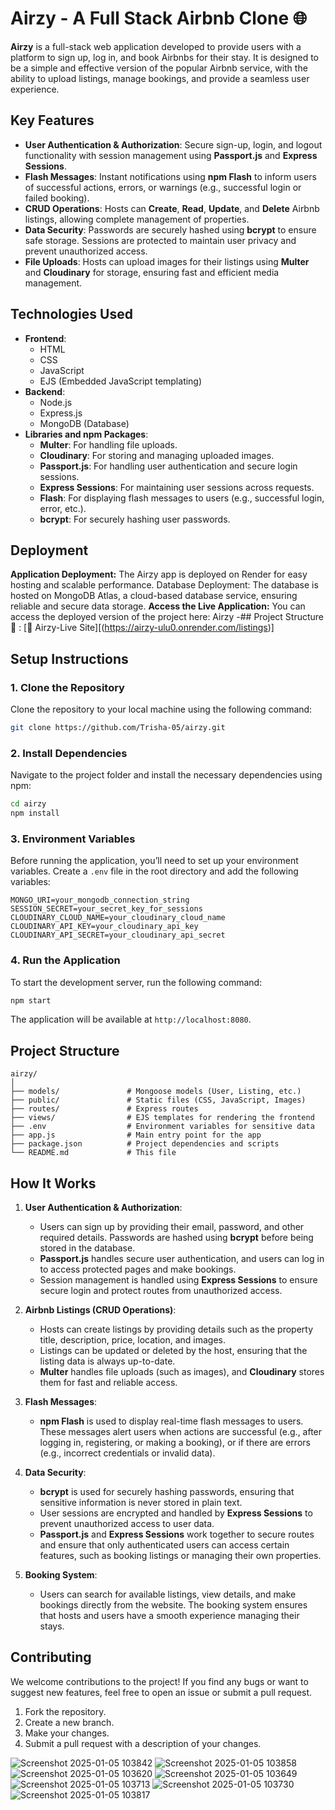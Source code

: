 # Airzy - A Full Stack Airbnb Clone 🌐


**Airzy** is a full-stack web application developed to provide users with a platform to sign up, log in, and book Airbnbs for their stay. It is designed to be a simple and effective version of the popular Airbnb service, with the ability to upload listings, manage bookings, and provide a seamless user experience.

## Key Features
- **User Authentication & Authorization**: Secure sign-up, login, and logout functionality with session management using **Passport.js** and **Express Sessions**.
- **Flash Messages**: Instant notifications using **npm Flash** to inform users of successful actions, errors, or warnings (e.g., successful login or failed booking).
- **CRUD Operations**: Hosts can **Create**, **Read**, **Update**, and **Delete** Airbnb listings, allowing complete management of properties.
- **Data Security**: Passwords are securely hashed using **bcrypt** to ensure safe storage. Sessions are protected to maintain user privacy and prevent unauthorized access.
- **File Uploads**: Hosts can upload images for their listings using **Multer** and **Cloudinary** for storage, ensuring fast and efficient media management.

## Technologies Used
- **Frontend**:
  - HTML
  - CSS
  - JavaScript
  - EJS (Embedded JavaScript templating)
- **Backend**:
  - Node.js
  - Express.js
  - MongoDB (Database)
- **Libraries and npm Packages**:
  - **Multer**: For handling file uploads.
  - **Cloudinary**: For storing and managing uploaded images.
  - **Passport.js**: For handling user authentication and secure login sessions.
  - **Express Sessions**: For maintaining user sessions across requests.
  - **Flash**: For displaying flash messages to users (e.g., successful login, error, etc.).
  - **bcrypt**: For securely hashing user passwords.
 
## Deployment
**Application Deployment:** The Airzy app is deployed on Render for easy hosting and scalable performance.
Database Deployment: The database is hosted on MongoDB Atlas, a cloud-based database service, ensuring reliable and secure data storage.
**Access the Live Application:**
You can access the deployed version of the project here: Airzy -## Project Structure 📁 :
[🔗 Airzy-Live Site][(https://airzy-ulu0.onrender.com/listings)]



## Setup Instructions

### 1. Clone the Repository
Clone the repository to your local machine using the following command:

```bash
git clone https://github.com/Trisha-05/airzy.git
```

### 2. Install Dependencies
Navigate to the project folder and install the necessary dependencies using npm:

```bash
cd airzy
npm install
```

### 3. Environment Variables
Before running the application, you’ll need to set up your environment variables. Create a `.env` file in the root directory and add the following variables:

```
MONGO_URI=your_mongodb_connection_string
SESSION_SECRET=your_secret_key_for_sessions
CLOUDINARY_CLOUD_NAME=your_cloudinary_cloud_name
CLOUDINARY_API_KEY=your_cloudinary_api_key
CLOUDINARY_API_SECRET=your_cloudinary_api_secret
```

### 4. Run the Application
To start the development server, run the following command:

```bash
npm start
```

The application will be available at `http://localhost:8080`.

## Project Structure
```
airzy/
│
├── models/               # Mongoose models (User, Listing, etc.)
├── public/               # Static files (CSS, JavaScript, Images)
├── routes/               # Express routes
├── views/                # EJS templates for rendering the frontend
├── .env                  # Environment variables for sensitive data
├── app.js                # Main entry point for the app
├── package.json          # Project dependencies and scripts
└── README.md             # This file
```

## How It Works

1. **User Authentication & Authorization**:
   - Users can sign up by providing their email, password, and other required details. Passwords are hashed using **bcrypt** before being stored in the database.
   - **Passport.js** handles secure user authentication, and users can log in to access protected pages and make bookings.
   - Session management is handled using **Express Sessions** to ensure secure login and protect routes from unauthorized access.

2. **Airbnb Listings (CRUD Operations)**:
   - Hosts can create listings by providing details such as the property title, description, price, location, and images.
   - Listings can be updated or deleted by the host, ensuring that the listing data is always up-to-date.
   - **Multer** handles file uploads (such as images), and **Cloudinary** stores them for fast and reliable access.

3. **Flash Messages**:
   - **npm Flash** is used to display real-time flash messages to users. These messages alert users when actions are successful (e.g., after logging in, registering, or making a booking), or if there are errors (e.g., incorrect credentials or invalid data).

4. **Data Security**:
   - **bcrypt** is used for securely hashing passwords, ensuring that sensitive information is never stored in plain text.
   - User sessions are encrypted and handled by **Express Sessions** to prevent unauthorized access to user data.
   - **Passport.js** and **Express Sessions** work together to secure routes and ensure that only authenticated users can access certain features, such as booking listings or managing their own properties.

5. **Booking System**:
   - Users can search for available listings, view details, and make bookings directly from the website. The booking system ensures that hosts and users have a smooth experience managing their stays.

## Contributing
We welcome contributions to the project! If you find any bugs or want to suggest new features, feel free to open an issue or submit a pull request. 

1. Fork the repository.
2. Create a new branch.
3. Make your changes.
4. Submit a pull request with a description of your changes.

![Screenshot 2025-01-05 103842](https://github.com/user-attachments/assets/f3cd8076-9481-4164-a8c9-95b3f19f7817)
![Screenshot 2025-01-05 103858](https://github.com/user-attachments/assets/c655d9e1-2645-406f-862e-560275a5e3a7)
![Screenshot 2025-01-05 103620](https://github.com/user-attachments/assets/6171a422-8f1f-4219-89f7-e47d819c17fb)
![Screenshot 2025-01-05 103649](https://github.com/user-attachments/assets/c612dd27-2ef9-4d64-92b3-8db90d65844b)
![Screenshot 2025-01-05 103713](https://github.com/user-attachments/assets/7931e51e-d3b4-4dd3-92bd-1d27d6f6a5c8)
![Screenshot 2025-01-05 103730](https://github.com/user-attachments/assets/a10d82dc-deb3-4d00-a8b3-e75cecc12f72)
![Screenshot 2025-01-05 103817](https://github.com/user-attachments/assets/29b188bb-325c-4bad-a393-42fb6a8ae203)

